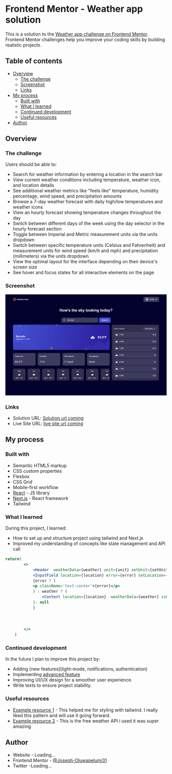 # Frontend Mentor - Weather app solution

This is a solution to the [Weather app challenge on Frontend Mentor](https://www.frontendmentor.io/challenges/weather-app-K1FhddVm49). Frontend Mentor challenges help you improve your coding skills by building realistic projects. 

## Table of contents

- [Overview](#overview)
  - [The challenge](#the-challenge)
  - [Screenshot](#screenshot)
  - [Links](#links)
- [My process](#my-process)
  - [Built with](#built-with)
  - [What I learned](#what-i-learned)
  - [Continued development](#continued-development)
  - [Useful resources](#useful-resources)
- [Author](#author)



## Overview

### The challenge

Users should be able to:

- Search for weather information by entering a location in the search bar
- View current weather conditions including temperature, weather icon, and location details
- See additional weather metrics like "feels like" temperature, humidity percentage, wind speed, and precipitation amounts
- Browse a 7-day weather forecast with daily high/low temperatures and weather icons
- View an hourly forecast showing temperature changes throughout the day
- Switch between different days of the week using the day selector in the hourly forecast section
- Toggle between Imperial and Metric measurement units via the units dropdown 
- Switch between specific temperature units (Celsius and Fahrenheit) and measurement units for wind speed (km/h and mph) and precipitation (millimeters) via the units dropdown
- View the optimal layout for the interface depending on their device's screen size
- See hover and focus states for all interactive elements on the page

### Screenshot

![](./public/assets/images/screenshot.png)



### Links

- Solution URL: [Solution url coming](https://your-solution-url.com)
- Live Site URL: [live site url coming](https://your-live-site-url.com)

## My process

### Built with

- Semantic HTML5 markup
- CSS custom properties
- Flexbox
- CSS Grid
- Mobile-first workflow
- [React](https://reactjs.org/) - JS library
- [Next.js](https://nextjs.org/) - React framework
- Tailwind


### What I learned
During this project, I learned: 
- How to set up and structure project using tailwind and Next.js
- Improved my understanding of concepts like state management and API call


```jsx
return(
        <>
            <Header  weatherData={weather} unit={unit} setUnit={setUnit}/>
            <InputField location={location} error={error} setLocation={setLocation} handleSubmit={handleSubmit}/>
            {error ? (
            <p className='text-center'>{error}</p>
            ) : weather ? (
                <Content location={location}  weatherData={weather} isLoading={loading} />
            ): null
            }
            
        
        
        </>
    )
```

### Continued development

In the future I plan to improve this project by: 
- Adding [new features](light-mode, notifications, authentication)
- Implementing [advanced feature](Typescript)
- Improving UI/UX design for a smoother user experience.
- Write texts to ensure project stability.

### Useful resources

- [Example resource 1](https://tailwindcss.com/docs) - This helped me for styling with tailwind. I really liked this pattern and will use it going forward.
- [Example resource 2](https://open-meteo.com/) - This is the free weather API i used it was super amazing


## Author

- Website - Loading...
- Frontend Mentor - [@Joseph-Oluwapelumi31](https://www.frontendmentor.io/profile/Joseph-Oluwapelumi31)
- Twitter -Loading...



